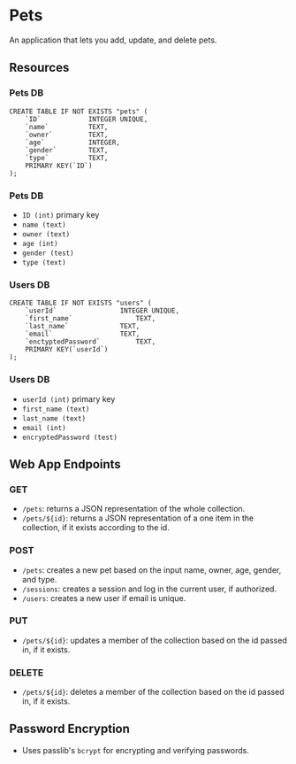 # Pets
An application that lets you add, update, and delete pets. 


## Resources
### Pets DB
```
CREATE TABLE IF NOT EXISTS "pets" (
	`ID`			INTEGER UNIQUE,
	`name`			TEXT,
	`owner`			TEXT,
	`age`			INTEGER,
	`gender`		TEXT,
	`type`			TEXT,
	PRIMARY KEY(`ID`)
);
```


### Pets DB
- `ID (int)` primary key
- `name (text)`
- `owner (text)`
- `age (int)`
- `gender (test)`
- `type (text)`


### Users DB
```
CREATE TABLE IF NOT EXISTS "users" (
	`userId`				INTEGER UNIQUE,
	`first_name`				TEXT,
	`last_name`				TEXT,
	`email`					TEXT,
	`enctyptedPassword`			TEXT,
	PRIMARY KEY(`userId`)
);
```


### Users DB
- `userId (int)` primary key
- `first_name (text)`
- `last_name (text)`
- `email (int)`
- `encryptedPassword (test)`




## Web App Endpoints 
### GET
- `/pets`: returns a JSON representation of the whole collection.
- `/pets/${id}`: returns a JSON representation of a one item in the collection, if it exists according to the id. 

### POST
- `/pets`: creates a new pet based on the input name, owner, age, gender, and type. 
- `/sessions`: creates a session and log in the current user, if authorized. 
- `/users`: creates a new user if email is unique.

### PUT
- `/pets/${id}`: updates a member of the collection based on the id passed in, if it exists. 

### DELETE
- `/pets/${id}`: deletes a member of the collection based on the id passed in, if it exists. 

## Password Encryption
- Uses passlib's `bcrypt` for encrypting and verifying passwords.

